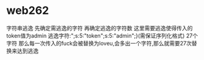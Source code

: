 # web262
字符串逃逸
先确定需逃逸的字符
再确定逃逸的字符数
这里需要逃逸使得传入的token值为admin
逃逸字符:";s:5:"token";s:5:"admin";}(需保证序列化格式)
27个字符
那么每一次传入的fuck会被替换为loveu,会多出一个字符,那么就需要27次替换来达到逃逸
